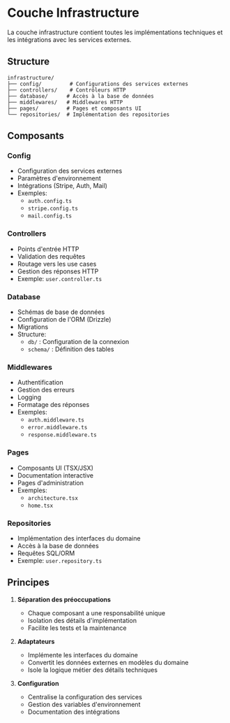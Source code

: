 # Couche Infrastructure

La couche infrastructure contient toutes les implémentations techniques et les intégrations avec les services externes.

## Structure

```
infrastructure/
├── config/         # Configurations des services externes
├── controllers/    # Contrôleurs HTTP
├── database/      # Accès à la base de données
├── middlewares/   # Middlewares HTTP
├── pages/         # Pages et composants UI
└── repositories/  # Implémentation des repositories
```

## Composants

### Config
- Configuration des services externes
- Paramètres d'environnement
- Intégrations (Stripe, Auth, Mail)
- Exemples:
  - `auth.config.ts`
  - `stripe.config.ts`
  - `mail.config.ts`

### Controllers
- Points d'entrée HTTP
- Validation des requêtes
- Routage vers les use cases
- Gestion des réponses HTTP
- Exemple: `user.controller.ts`

### Database
- Schémas de base de données
- Configuration de l'ORM (Drizzle)
- Migrations
- Structure:
  - `db/` : Configuration de la connexion
  - `schema/` : Définition des tables

### Middlewares
- Authentification
- Gestion des erreurs
- Logging
- Formatage des réponses
- Exemples:
  - `auth.middleware.ts`
  - `error.middleware.ts`
  - `response.middleware.ts`

### Pages
- Composants UI (TSX/JSX)
- Documentation interactive
- Pages d'administration
- Exemples:
  - `architecture.tsx`
  - `home.tsx`

### Repositories
- Implémentation des interfaces du domaine
- Accès à la base de données
- Requêtes SQL/ORM
- Exemple: `user.repository.ts`

## Principes

1. **Séparation des préoccupations**
   - Chaque composant a une responsabilité unique
   - Isolation des détails d'implémentation
   - Facilite les tests et la maintenance

2. **Adaptateurs**
   - Implémente les interfaces du domaine
   - Convertit les données externes en modèles du domaine
   - Isole la logique métier des détails techniques

3. **Configuration**
   - Centralise la configuration des services
   - Gestion des variables d'environnement
   - Documentation des intégrations